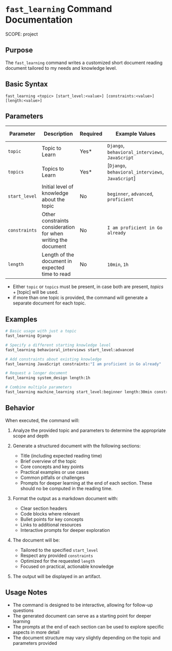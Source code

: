 # `fast_learning` Command Documentation
SCOPE: project

## Purpose
The `fast_learning` command writes a customized short document reading document tailored to my needs and knowledge level.

## Basic Syntax
```
fast_learning <topic> [start_level:<value>] [constraints:<value>] [length:<value>]
```

## Parameters

| Parameter | Description | Required | Example Values | Default Value |
|-----------|-------------|----------|----------------|---------------|
| `topic` | Topic to Learn | Yes* | `Django`, `behavioral_interviews`, `JavaScript` | `None` |
| `topics` | Topics to Learn | Yes* | [`Django`, `behavioral_interviews`, `JavaScript`] | `None` |
| `start_level` | Initial level of knowledge about the topic | No | `beginner`, `advanced`, `proficient` | `beginner` |
| `constraints` | Other constraints consideration for when writing the document | No | `I am proficient in Go already` | `None` |
| `length` | Length of the document in expected time to read | No | `10min`, `1h` | `10min` |

* Either `topic` or `topics` must be present, in case both are present, $topics + [$topic] will be used.
* if more than one topic is provided, the command will generate a separate document for each topic.

## Examples

```bash
# Basic usage with just a topic
fast_learning Django

# Specify a different starting knowledge level
fast_learning behavioral_interviews start_level:advanced

# Add constraints about existing knowledge
fast_learning JavaScript constraints:"I am proficient in Go already"

# Request a longer document
fast_learning system_design length:1h

# Combine multiple parameters
fast_learning machine_learning start_level:beginner length:30min constraints:"I have a strong math background"
```

## Behavior

When executed, the command will:

1. Analyze the provided topic and parameters to determine the appropriate scope and depth
2. Generate a structured document with the following sections:
   - Title (including expected reading time)
   - Brief overview of the topic
   - Core concepts and key points
   - Practical examples or use cases
   - Common pitfalls or challenges
   - Prompts for deeper learning at the end of each section. These should no be computed in the reading time.

3. Format the output as a markdown document with:
   - Clear section headers
   - Code blocks where relevant
   - Bullet points for key concepts
   - Links to additional resources
   - Interactive prompts for deeper exploration

4. The document will be:
   - Tailored to the specified `start_level`
   - Respect any provided `constraints`
   - Optimized for the requested `length`
   - Focused on practical, actionable knowledge

5. The output will be displayed in an artifact.

## Usage Notes

- The command is designed to be interactive, allowing for follow-up questions
- The generated document can serve as a starting point for deeper learning
- The prompts at the end of each section can be used to explore specific aspects in more detail
- The document structure may vary slightly depending on the topic and parameters provided
